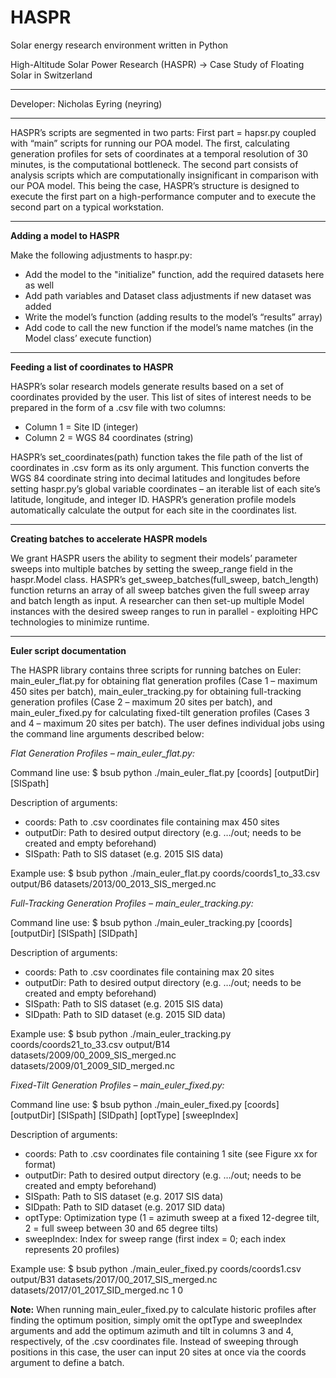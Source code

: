 # HASPR
Solar energy research environment written in Python

High-Altitude Solar Power Research (HASPR) -> Case Study of Floating Solar in Switzerland

-----

Developer: Nicholas Eyring (neyring)

-----

HASPR’s scripts are segmented in two parts: First part = hapsr.py coupled with “main” scripts for running our POA model. The first, calculating generation profiles for sets of coordinates at a temporal resolution of 30 minutes, is the computational bottleneck. The second part consists of analysis scripts which are computationally insignificant in comparison with our POA model. This being the case, HASPR’s structure is designed to execute the first part on a high-performance computer and to execute the second part on a typical workstation.

-----

**Adding a model to HASPR**

Make the following adjustments to haspr.py:
-	Add the model to the "initialize" function, add the required datasets here as well
-	Add path variables and Dataset class adjustments if new dataset was added
-	Write the model’s function (adding results to the model’s “results” array)
-	Add code to call the new function if the model’s name matches (in the Model class’ execute function)

-----

**Feeding a list of coordinates to HASPR**

HASPR’s solar research models generate results based on a set of coordinates provided by the user. This list of sites of interest needs to be prepared in the form of a .csv file with two columns:

- Column 1 = Site ID (integer)
- Column 2 = WGS 84 coordinates (string)

HASPR’s set_coordinates(path) function takes the file path of the list of coordinates in .csv form as its only argument. This function converts the WGS 84 coordinate string into decimal latitudes and longitudes before setting haspr.py’s global variable coordinates – an iterable list of each site’s latitude, longitude, and integer ID. HASPR’s generation profile models automatically calculate the output for each site in the coordinates list.

-----

**Creating batches to accelerate HASPR models**

We grant HASPR users the ability to segment their models’ parameter sweeps into multiple batches by setting the sweep_range field in the haspr.Model class. HASPR’s get_sweep_batches(full_sweep, batch_length) function returns an array of all sweep batches given the full sweep array and batch length as input. A researcher can then set-up multiple Model instances with the desired sweep ranges to run in parallel - exploiting HPC technologies to minimize runtime.

-----

**Euler script documentation**

The HASPR library contains three scripts for running batches on Euler: main_euler_flat.py for obtaining flat generation profiles (Case 1 – maximum 450 sites per batch), main_euler_tracking.py for obtaining full-tracking generation profiles (Case 2 – maximum 20 sites per batch), and main_euler_fixed.py for calculating fixed-tilt generation profiles (Cases 3 and 4 – maximum 20 sites per batch). The user defines individual jobs using the command line arguments described below:

*Flat Generation Profiles – main_euler_flat.py:*

Command line use: $ bsub python ./main_euler_flat.py [coords] [outputDir] [SISpath]

Description of arguments:
- coords:	Path to .csv coordinates file containing max 450 sites
- outputDir:	Path to desired output directory (e.g. …/out; needs to be created and empty beforehand)
- SISpath:	Path to SIS dataset (e.g. 2015 SIS data)

Example use: $ bsub python ./main_euler_flat.py coords/coords1_to_33.csv output/B6 datasets/2013/00_2013_SIS_merged.nc


*Full-Tracking Generation Profiles – main_euler_tracking.py:*

Command line use: $ bsub python ./main_euler_tracking.py [coords] [outputDir] [SISpath] [SIDpath]

Description of arguments:
- coords:	Path to .csv coordinates file containing max 20 sites
- outputDir:	Path to desired output directory (e.g. …/out; needs to be created and empty beforehand)
- SISpath:	Path to SIS dataset (e.g. 2015 SIS data)
- SIDpath:	Path to SID dataset (e.g. 2015 SID data)

Example use: $ bsub python ./main_euler_tracking.py coords/coords21_to_33.csv output/B14 datasets/2009/00_2009_SIS_merged.nc datasets/2009/01_2009_SID_merged.nc

*Fixed-Tilt Generation Profiles – main_euler_fixed.py:*

Command line use: $ bsub python ./main_euler_fixed.py [coords] [outputDir] [SISpath] [SIDpath] [optType] [sweepIndex]

Description of arguments:
- coords:	Path to .csv coordinates file containing 1 site (see Figure xx for format)
- outputDir:	Path to desired output directory (e.g. …/out; needs to be created and empty beforehand)
- SISpath:	Path to SIS dataset (e.g. 2017 SIS data)
- SIDpath:	Path to SID dataset (e.g. 2017 SID data)
- optType:	Optimization type (1 = azimuth sweep at a fixed 12-degree tilt, 2 = full sweep between 30 and 65 degree tilts)
- sweepIndex:	Index for sweep range (first index = 0; each index represents 20 profiles)
	
Example use:  $ bsub python ./main_euler_fixed.py coords/coords1.csv output/B31 datasets/2017/00_2017_SIS_merged.nc datasets/2017/01_2017_SID_merged.nc 1 0

**Note:** When running main_euler_fixed.py to calculate historic profiles after finding the optimum position, simply omit the optType and sweepIndex arguments and add the optimum azimuth and tilt in columns 3 and 4, respectively, of the .csv coordinates file. Instead of sweeping through positions in this case, the user can input 20 sites at once via the coords argument to define a batch.



